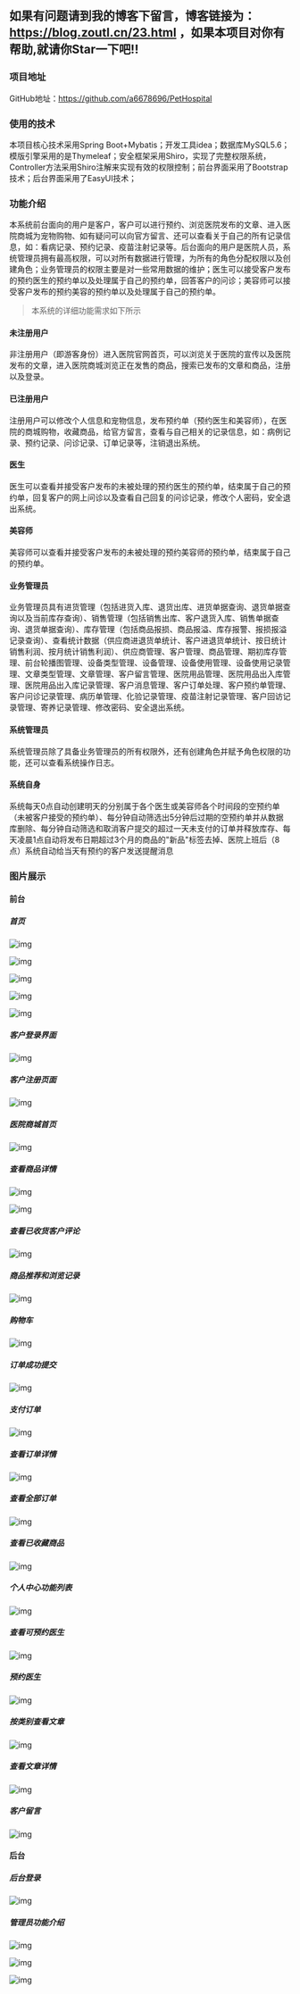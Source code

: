 ## 如果有问题请到我的博客下留言，博客链接为：https://blog.zoutl.cn/23.html ，如果本项目对你有帮助,就请你Star一下吧!!

### 项目地址

GitHub地址：https://github.com/a6678696/PetHospital

### 使用的技术

本项目核心技术采用Spring Boot+Mybatis；开发工具idea；数据库MySQL5.6；模版引擎采用的是Thymeleaf；安全框架采用Shiro，实现了完整权限系统，Controller方法采用Shiro注解来实现有效的权限控制；前台界面采用了Bootstrap技术；后台界面采用了EasyUI技术；

### 功能介绍

本系统前台面向的用户是客户，客户可以进行预约、浏览医院发布的文章、进入医院商城为宠物购物、如有疑问可以向官方留言、还可以查看关于自己的所有记录信息，如：看病记录、预约记录、疫苗注射记录等。后台面向的用户是医院人员，系统管理员拥有最高权限，可以对所有数据进行管理，为所有的角色分配权限以及创建角色；业务管理员的权限主要是对一些常用数据的维护；医生可以接受客户发布的预约医生的预约单以及处理属于自己的预约单，回答客户的问诊；美容师可以接受客户发布的预约美容的预约单以及处理属于自己的预约单。

> 本系统的详细功能需求如下所示

#### 未注册用户

非注册用户（即游客身份）进入医院官网首页，可以浏览关于医院的宣传以及医院发布的文章，进入医院商城浏览正在发售的商品，搜索已发布的文章和商品，注册以及登录。

#### 已注册用户

注册用户可以修改个人信息和宠物信息，发布预约单（预约医生和美容师），在医院的商城购物，收藏商品，给官方留言，查看与自己相关的记录信息，如：病例记录、预约记录、问诊记录、订单记录等，注销退出系统。

#### 医生

医生可以查看并接受客户发布的未被处理的预约医生的预约单，结束属于自己的预约单，回复客户的网上问诊以及查看自己回复的问诊记录，修改个人密码，安全退出系统。

#### 美容师

美容师可以查看并接受客户发布的未被处理的预约美容师的预约单，结束属于自己的预约单。

#### 业务管理员

业务管理员具有进货管理（包括进货入库、退货出库、进货单据查询、退货单据查询以及当前库存查询）、销售管理（包括销售出库、客户退货入库、销售单据查询、退货单据查询）、库存管理（包括商品报损、商品报溢、库存报警、报损报溢记录查询）、查看统计数据（供应商进退货单统计、客户进退货单统计、按日统计销售利润、按月统计销售利润）、供应商管理、客户管理、商品管理、期初库存管理、前台轮播图管理、设备类型管理、设备管理、设备使用管理、设备使用记录管理、文章类型管理、文章管理、客户留言管理、医院用品管理、医院用品出入库管理、医院用品出入库记录管理、客户消息管理、客户订单处理、客户预约单管理、客户问诊记录管理、病历单管理、化验记录管理、疫苗注射记录管理、客户回访记录管理、寄养记录管理、修改密码、安全退出系统。

#### 系统管理员

系统管理员除了具备业务管理员的所有权限外，还有创建角色并赋予角色权限的功能，还可以查看系统操作日志。

#### 系统自身

系统每天0点自动创建明天的分别属于各个医生或美容师各个时间段的空预约单（未被客户接受的预约单）、每分钟自动筛选出5分钟后过期的空预约单并从数据库删除、每分钟自动筛选和取消客户提交的超过一天未支付的订单并释放库存、每天凌晨1点自动将发布日期超过3个月的商品的"新品"标签去掉、医院上班后（8点）系统自动给当天有预约的客户发送提醒消息

### 图片展示

#### 前台

##### 首页

![img](https://image.zoutl.cn/hexo-blog/blogImage/20201017001151.jpg)

![img](https://image.zoutl.cn/hexo-blog/blogImage/20201017001236.jpg)

![img](https://image.zoutl.cn/hexo-blog/blogImage/20201017001310.jpg)

![img](https://image.zoutl.cn/hexo-blog/blogImage/20201017001352.jpg)

![img](https://image.zoutl.cn/hexo-blog/blogImage/20201017001428.jpg)

##### 客户登录界面

![img](https://image.zoutl.cn/hexo-blog/blogImage/20201017001525.jpg)

##### 客户注册页面

![img](https://image.zoutl.cn/hexo-blog/blogImage/20201017001613.jpg)

##### 医院商城首页

![img](https://image.zoutl.cn/hexo-blog/blogImage/20201017001654.jpg)

##### 查看商品详情

![img](https://image.zoutl.cn/hexo-blog/blogImage/20201017001744.jpg)

![img](https://image.zoutl.cn/hexo-blog/blogImage/20201017001853.jpg)

##### 查看已收货客户评论

![img](https://image.zoutl.cn/hexo-blog/blogImage/20201017001927.jpg)

##### 商品推荐和浏览记录

![img](https://image.zoutl.cn/hexo-blog/blogImage/20201017001959.jpg)

##### 购物车

![img](https://image.zoutl.cn/hexo-blog/blogImage/20201017002119.jpg)

##### 订单成功提交

![img](https://image.zoutl.cn/hexo-blog/blogImage/20201017002200.jpg)

##### 支付订单

![img](https://image.zoutl.cn/hexo-blog/blogImage/20201017002233.jpg)

##### 查看订单详情

![img](https://image.zoutl.cn/hexo-blog/blogImage/20201017002317.jpg)

##### 查看全部订单

![img](https://image.zoutl.cn/hexo-blog/blogImage/20201017002357.jpg)

##### 查看已收藏商品

![img](https://image.zoutl.cn/hexo-blog/blogImage/20201017002442.jpg)

##### 个人中心功能列表

![img](https://image.zoutl.cn/hexo-blog/blogImage/20201017002526.jpg)

##### 查看可预约医生

![img](https://image.zoutl.cn/hexo-blog/blogImage/20201017002628.jpg)

##### 预约医生

![img](https://image.zoutl.cn/hexo-blog/blogImage/20201017002654.jpg)

##### 按类别查看文章

![img](https://image.zoutl.cn/hexo-blog/blogImage/20201017002735.jpg)

##### 查看文章详情

![img](https://image.zoutl.cn/hexo-blog/blogImage/20201017002807.jpg)

##### 客户留言

![img](https://image.zoutl.cn/hexo-blog/blogImage/20201017002905.jpg)

#### 后台

##### 后台登录

![img](https://image.zoutl.cn/hexo-blog/blogImage/20201017003134.jpg)

##### 管理员功能介绍

![img](https://image.zoutl.cn/hexo-blog/blogImage/20201017003233.jpg)

![img](https://image.zoutl.cn/hexo-blog/blogImage/20201017003317.jpg)

![img](https://image.zoutl.cn/hexo-blog/blogImage/20201017003349.jpg)
